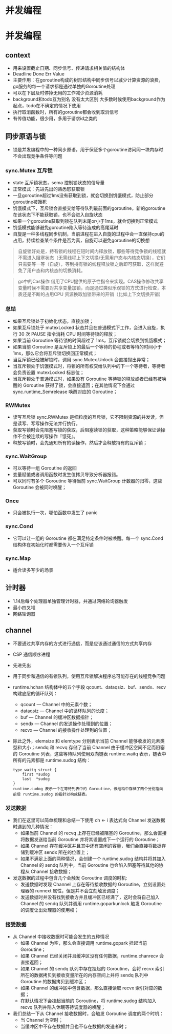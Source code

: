 # 并发编程

# 并发编程

## context

- 用来设置截止日期、同步信号、传递请求相关值的结构体
- Deadline Done Err Value
- 主要作用：在goroutine构成的树形结构中同步信号以减少计算资源的浪费，go服务的每一个请求都是通过单独的Goroutine处理
- 可以在下层及时停掉无用的工作减少资源消耗
- background和todo互为别名 没有太大区别 大多数时候使用background作为起点，todo在不确定的情况下使用
- 执行取消函数时，所有的goroutine都会收到取消信号
- 有传值功能，很少用，多用于请求id之类的

## 同步原语与锁

- 锁是并发编程中的一种同步原语，用于保证多个goroutine访问同一块内存时不会出现竞争条件等问题

### sync.Mutex 互斥锁

- state 互斥锁状态，sema 控制锁状态的信号量
- 正常模式：先进先出的熟悉怒获取锁
- 一旦goroutine超过1ms没有获取到锁，就会切换到饥饿模式，防止部分goroutine被饿死
- 饥饿模式下，互斥锁会直接交给等待队列最前面的goroutine，新的goroutine在该状态下不能获取锁，也不会进入自旋状态
- 如果一个goroutine获取到锁在队列末尾or小于1ms，就会切换到正常模式
- 饥饿模式能够避免goroutine陷入等待造成的高尾延时
- 自旋是一种多线程同步机制，当前进程在进入自旋的过程中会一直保持cpu的占用，持续检查某个条件是否为真，自旋可以避免goroutine的切换想

> 自旋锁好处是，持有锁的线程在短时间内释放锁，那些等待竞争锁的线程就不需进入阻塞状态（无需线程上下文切换/无需用户态与内核态切换），它们只需要等一等（自旋），等到持有锁的线程释放锁之后即可获取，这样就避免了用户态和内核态的切换消耗。
> 

> go中的Cas操作 借用了CPU提供的原子性指令来实现。CAS操作修改共享变量时候不需要对共享变量加锁，而是通过类似乐观锁的方式进行检查，本质还是不断的占用CPU 资源换取加锁带来的开销（比如上下文切换开销）
> 

### 总结

- 如果互斥锁处于初始化状态，直接加锁；
- 如果互斥锁处于 mutexLocked 状态并且在普通模式下工作，会进入自旋，执行 30 次 PAUSE 指令消耗 CPU 时间等待锁的释放；
- 如果当前 Goroutine 等待锁的时间超过了 1ms，互斥锁就会切换到饥饿模式；
- 如果当前 Goroutine 是互斥锁上的最后一个等待的协程或者等待的时间小于 1ms，那么它会将互斥锁切换回正常模式；
- 当互斥锁已经被解锁时，调用 sync.Mutex.Unlock 会直接抛出异常；
- 当互斥锁处于饥饿模式时，将锁的所有权交给队列中的下一个等待者，等待者会负责设置 mutexLocked 标志位；
- 当互斥锁处于普通模式时，如果没有 Goroutine 等待锁的释放或者已经有被唤醒的 Goroutine 获得了锁，会直接返回；在其他情况下会通过 sync.runtime_Semrelease 唤醒对应的 Goroutine；

### RWMutex

- 读写互斥锁 sync.RWMutex 是细粒度的互斥锁，它不限制资源的并发读，但是读写、写写操作无法并行执行。
- 获取写锁时会先阻塞写锁的获取，后阻塞读锁的获取，这种策略能够保证读操作不会被连续的写操作『饿死』。
- 释放写锁时，会先通知所有的读操作，然后才会释放持有的互斥锁；

### sync.WaitGroup

- 可以等待一组 Goroutine 的返回
- 变量赋值或者调用函数时发生值拷贝导致分析器报错。
- 可以同时有多个 Goroutine 等待当前 sync.WaitGroup 计数器的归零，这些 Goroutine 会被同时唤醒；

### Once

- 只会被执行一次，哪怕函数中发生了 panic

### sync.Cond

- 它可以让一组的 Goroutine 都在满足特定条件时被唤醒。每一个 sync.Cond 结构体在初始化时都需要传入一个互斥锁

### sync.Map

- 适合读多写少的场景

## 计时器

- 1.14后每个处理器单独管理计时器，并通过网络轮询器触发
- 最小四叉堆
- 网络轮询器

## channel

- 不要通过共享内存的方式进行通信，而是应该通过通信的方式共享内存
- CSP 通信顺序进程
- 先进先出
- 用于同步和通信的有锁队列，使用互斥锁解决程序总可能存在的线程竞争问题
- runtime.hchan 结构体中的五个字段 qcount、dataqsiz、buf、sendx、recv 构建底层的循环队列：
    - qcount — Channel 中的元素个数；
    - dataqsiz — Channel 中的循环队列的长度；
    - buf — Channel 的缓冲区数据指针；
    - sendx — Channel 的发送操作处理到的位置；
    - recvx — Channel 的接收操作处理到的位置；
- 除此之外，elemsize 和 elemtype 分别表示当前 Channel 能够收发的元素类型和大小；sendq 和 recvq 存储了当前 Channel 由于缓冲区空间不足而阻塞的 Goroutine 列表，这些等待队列使用双向链表 runtime.waitq 表示，链表中所有的元素都是 runtime.sudog 结构：
    
    ```
    type waitq struct {
        first *sudog
        last  *sudog
    }
    runtime.sudog 表示一个在等待列表中的 Goroutine，该结构中存储了两个分别指向前后 runtime.sudog 的指针以构成链表。
    ```
    

### 发送数据

- 我们在这里可以简单梳理和总结一下使用 ch <- i 表达式向 Channel 发送数据时遇到的几种情况：
    - 如果当前 Channel 的 recvq 上存在已经被阻塞的 Goroutine，那么会直接将数据发送给当前 Goroutine 并将其设置成下一个运行的 Goroutine；
    - 如果 Channel 存在缓冲区并且其中还有空闲的容量，我们会直接将数据存储到缓冲区 sendx 所在的位置上；
    - 如果不满足上面的两种情况，会创建一个 runtime.sudog 结构并将其加入 Channel 的 sendq 队列中，当前 Goroutine 也会陷入阻塞等待其他的协程从 Channel 接收数据；
- 发送数据的过程中包含几个会触发 Goroutine 调度的时机:
    - 发送数据时发现 Channel 上存在等待接收数据的 Goroutine，立刻设置处理器的 runnext 属性，但是并不会立刻触发调度；
    - 发送数据时并没有找到接收方并且缓冲区已经满了，这时会将自己加入 Channel 的 sendq 队列并调用 runtime.goparkunlock 触发 Goroutine 的调度让出处理器的使用权；

### 接受数据

- 从 Channel 中接收数据时可能会发生的五种情况
    - 如果 Channel 为空，那么会直接调用 runtime.gopark 挂起当前 Goroutine；
    - 如果 Channel 已经关闭并且缓冲区没有任何数据，runtime.chanrecv 会直接返回；
    - 如果 Channel 的 sendq 队列中存在挂起的 Goroutine，会将 recvx 索引所在的数据拷贝到接收变量所在的内存空间上并将 sendq 队列中 Goroutine 的数据拷贝到缓冲区；
    - 如果 Channel 的缓冲区中包含数据，那么直接读取 recvx 索引对应的数据；
    - 在默认情况下会挂起当前的 Goroutine，将 runtime.sudog 结构加入 recvq 队列并陷入休眠等待调度器的唤醒；
- 我们总结一下从 Channel 接收数据时，会触发 Goroutine 调度的两个时机：
    - 当 Channel 为空时；
    - 当缓冲区中不存在数据并且也不存在数据的发送者时；